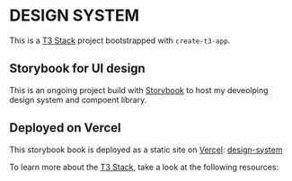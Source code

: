 # DESIGN SYSTEM

This is a [T3 Stack](https://create.t3.gg/) project bootstrapped with `create-t3-app`.

## Storybook for UI design

This is an ongoing project build with [Storybook](https://storybook.js.org/) to host my deveolping design system and compoent library.

## Deployed on Vercel

This storybook book is deployed as a static site on [Vercel](https:vercel.com): [design-system](https://storybook.js.org/)

To learn more about the [T3 Stack](https://create.t3.gg/), take a look at the following resources:




